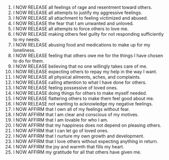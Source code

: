 1. I NOW RELEASE all feelings of rage and resentment toward others.
2. I NOW RELEASE all attempts to justify my aggressive feelings.
3. I NOW RELEASE all attachment to feeling victimized and abused.
4. I NOW RELEASE the fear that I am unwanted and unloved.
5. I NOW RELEASE all attempts to force others to love me.
6. I NOW RELEASE making others feel guilty for not responding sufficiently to my needs.
7. I NOW RELEASE abusing food and medications to make up for my loneliness.
8. I NOW RELEASE feeling that others owe me for the things I have chosen to do for them.
9. I NOW RELEASE believing that no one willingly takes care of me.
10. I NOW RELEASE expecting others to repay my help in the way I want.
11. I NOW RELEASE all physical ailments, aches, and complaints.
12. I NOW RELEASE calling attention to what I have done for others.
13. I NOW RELEASE feeling possessive of loved ones. 
14. I NOW RELEASE doing things for others to make myself needed.
15. I NOW RELEASE flattering others to make them feel good about me.
16. I NOW RELEASE not wanting to acknowledge my negative feelings.
17. I NOW AFFIRM that I own all of my feelings without fear.
18. I NOW AFFIRM that I am clear and conscious of my motives.
19. I NOW AFFIRM that I am lovable for who I am.
20. I NOW AFFIRM that my happiness does not depend on pleasing others.
21. I NOW AFFIRM that I can let go of loved ones. 
22. I NOW AFFIRM that I nurture my own growth and development.
23. I NOW AFFIRM that I love others without expecting anything in return.
24. I NOW AFFIRM the joy and warmth that fills my heart.
25. I NOW AFFIRM my gratitude for all that others have given me.